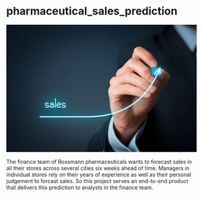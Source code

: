 # pharmaceutical_sales_prediction

<img src="/data/sales.jpg" alt="isolated" width="1800"/>

The finance team of Rossmann pharmaceuticals wants to forecast sales in all their stores across several cities six weeks ahead of time. Managers in individual stores rely on their years of experience as well as their personal judgement to forcast sales. So this project serves an end-to-end product that delivers this prediction to analysts in the finance team.
